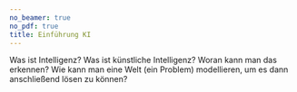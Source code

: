 ```yaml
---
no_beamer: true
no_pdf: true
title: Einführung KI
---
```


Was ist Intelligenz? Was ist künstliche Intelligenz? Woran kann man das erkennen?
Wie kann man eine Welt (ein Problem) modellieren, um es dann anschließend lösen zu
können?
